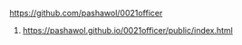 <https://github.com/pashawol/0021officer>
1. <https://pashawol.github.io/0021officer/public/index.html>